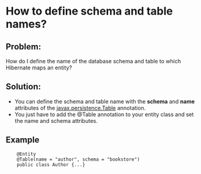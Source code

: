 <h1> How to define schema and table names?</h1>
<h2>Problem:</h2>
<p>How do I define the name of the database schema and table to which Hibernate maps an entity?</p>
<h2>Solution:</h2>
<ul>
    <li>
    You can define the schema and table name with the <strong>schema</strong> and <strong>name</strong> attributes of the <u>javax.persistence.Table</u> annotation. <br/>
    </li>
    <li>
    You just have to add the @Table annotation to your entity class and set the name and schema attributes.
    </li>
</ul>
<h2>Example</h2>

```
    @Entity
    @Table(name = "author", schema = "bookstore")
    public class Author {...}
```